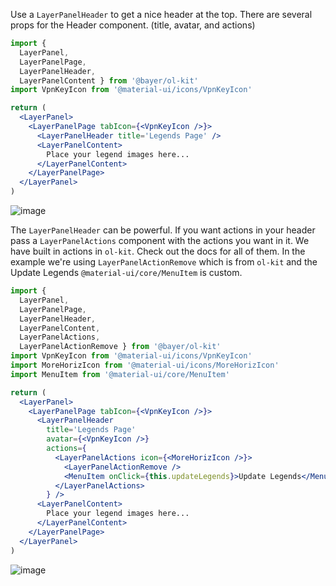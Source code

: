 Use a `LayerPanelHeader` to get a nice header at the top. There are several props for the Header component. (title, avatar, and actions)
```jsx
import {
  LayerPanel,
  LayerPanelPage,
  LayerPanelHeader,
  LayerPanelContent } from '@bayer/ol-kit'
import VpnKeyIcon from '@material-ui/icons/VpnKeyIcon'

return (
  <LayerPanel>
    <LayerPanelPage tabIcon={<VpnKeyIcon />}>
      <LayerPanelHeader title='Legends Page' />
      <LayerPanelContent>
        Place your legend images here...
      </LayerPanelContent>
    </LayerPanelPage>
  </LayerPanel>
)
```
![image](https://github.platforms.engineering/storage/user/2990/files/0e0a5100-86d3-11ea-8e23-738dd4d92d57)

The `LayerPanelHeader` can be powerful. If you want actions in your header pass a `LayerPanelActions` component with the actions you want in it. We have built in actions in `ol-kit`. Check out the docs for all of them. In the example we're using `LayerPanelActionRemove` which is from `ol-kit` and the Update Legends `@material-ui/core/MenuItem` is custom. 
```jsx
import {
  LayerPanel,
  LayerPanelPage,
  LayerPanelHeader,
  LayerPanelContent,
  LayerPanelActions,
  LayerPanelActionRemove } from '@bayer/ol-kit'
import VpnKeyIcon from '@material-ui/icons/VpnKeyIcon'
import MoreHorizIcon from '@material-ui/icons/MoreHorizIcon'
import MenuItem from '@material-ui/core/MenuItem'

return (
  <LayerPanel>
    <LayerPanelPage tabIcon={<VpnKeyIcon />}>
      <LayerPanelHeader
        title='Legends Page'
        avatar={<VpnKeyIcon />}
        actions={
          <LayerPanelActions icon={<MoreHorizIcon />}>
            <LayerPanelActionRemove />
            <MenuItem onClick={this.updateLegends}>Update Legends</MenuItem>
          </LayerPanelActions>
        } />
      <LayerPanelContent>
        Place your legend images here...
      </LayerPanelContent>
    </LayerPanelPage>
  </LayerPanel>
)
```
![image](https://github.platforms.engineering/storage/user/2990/files/76f1c900-86d3-11ea-9fd2-cfc39e019e36)